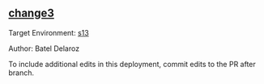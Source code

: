 ## [change3](http://localhost:8080/orgs/b556ae85-1b83-4863-856d-d62c0eee061e/envs/14bf4a90-5dc9-4f9f-8d3d-21b07164690a/deployments/ad16e907-7cec-4293-a162-d59a30810e31)

Target Environment: [s13](http://localhost:8080/orgs/b556ae85-1b83-4863-856d-d62c0eee061e/envs/14bf4a90-5dc9-4f9f-8d3d-21b07164690a) 

Author: Batel Delaroz

To include additional edits in this deployment, commit edits to the PR after branch.